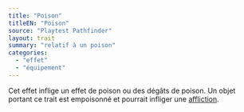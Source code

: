 ```yaml
---
title: "Poison"
titleEN: "Poison"
source: "Playtest Pathfinder"
layout: trait
summary: "relatif à un poison"
categories:
  - "effet"
  - "équipement"
---
```

Cet effet inflige un effet de poison ou des dégâts de poison. Un objet portant ce trait est empoisonné et pourrait infliger une [affliction](/ch9-jouer-à-pathfinder/affliction.html).

